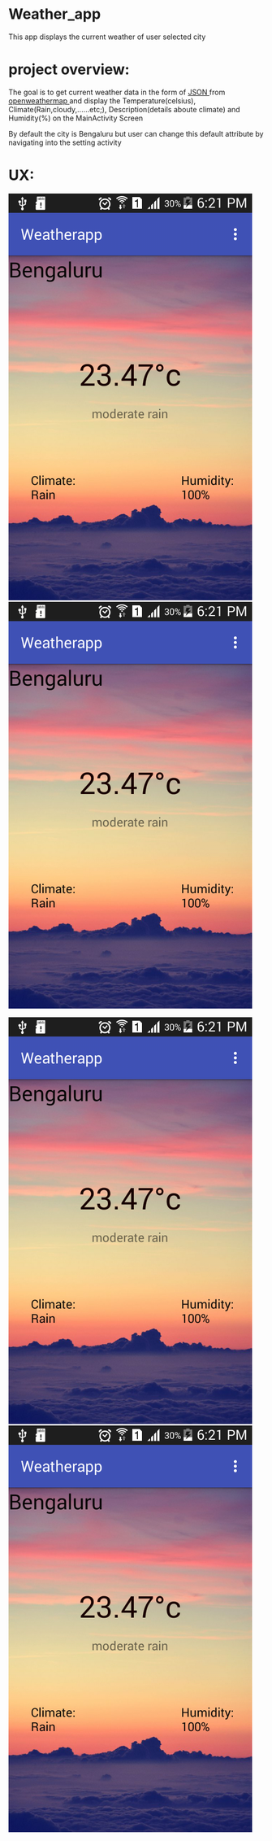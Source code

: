 # Weather_app
 This app displays the current weather of user selected city
 
 
 # project overview:
  The goal is to get current weather data in the form of <a href="https://www.json.org/">JSON </a> from <a href="https://openweathermap.org">openweathermap </a> and display the Temperature(celsius), Climate(Rain,cloudy,......etc;), 
   Description(details aboute climate) and Humidity(%) on the MainActivity Screen
   
   By default the city is Bengaluru but user can change this default attribute by navigating into the setting activity
 
 # UX:
 
 <img src="image/device-2018-08-08-182017.png">  <img src="image/device-2018-08-08-182017.png">
 
<img src="image/device-2018-08-08-182017.png">   <img src="image/device-2018-08-08-182017.png">
